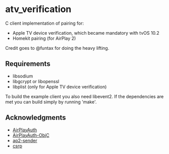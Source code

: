 # atv_verification
C client implementation of pairing for:
* Apple TV device verification, which became mandatory with tvOS 10.2
* Homekit pairing (for AirPlay 2)

Credit goes to @funtax for doing the heavy lifting.
## Requirements
- libsodium
- libgcrypt or libopenssl
- libplist (only for Apple TV device verification)

To build the example client you also need libevent2. If the dependencies are met
you can build simply by running 'make'.

## Acknowledgments
- [AirPlayAuth](https://github.com/funtax/AirPlayAuth)
- [AirPlayAuth-ObjC](https://github.com/ViktoriiaKh/AirPlayAuth-ObjC)
- [ap2-sender](https://github.com/ViktoriiaKh/ap2-sender)
- [csrp](https://github.com/cocagne/csrp)
